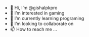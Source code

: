 - 👋 Hi, I’m @gishalpkpro
- 👀 I’m interested in gaming
- 🌱 I’m currently learning programing 
- 💞️ I’m looking to collaborate on 
- 📫 How to reach me ...

<!---
gishalpkpro/gishalpkpro is a ✨ special ✨ repository because its `README.md` (this file) appears on your GitHub profile.
You can click the Preview link to take a look at your changes.
--->

